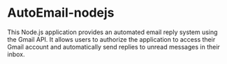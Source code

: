 # AutoEmail-nodejs
This Node.js application provides an automated email reply system using the Gmail API. It allows users to authorize the application to access their Gmail account and automatically send replies to unread messages in their inbox.
